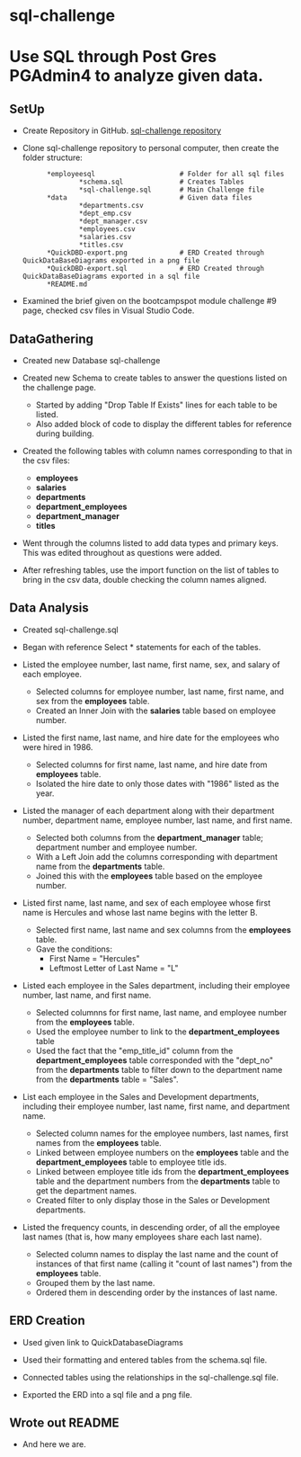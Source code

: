 # sql-challenge
# Use SQL through Post Gres PGAdmin4 to analyze given data.

## SetUp

* Create Repository in GitHub.
[sql-challenge repository](https://github.com/StephWolter/sql-challenge.git)

* Clone sql-challenge repository to personal computer, then create the folder structure:

            *employeesql                     # Folder for all sql files
                    *schema.sql              # Creates Tables
                    *sql-challenge.sql       # Main Challenge file       
            *data                            # Given data files
                    *departments.csv
                    *dept_emp.csv
                    *dept_manager.csv
                    *employees.csv
                    *salaries.csv
                    *titles.csv
            *QuickDBD-export.png             # ERD Created through QuickDataBaseDiagrams exported in a png file
            *QuickDBD-export.sql             # ERD Created through QuickDataBaseDiagrams exported in a sql file
            *README.md

* Examined the brief given on the bootcampspot module challenge #9 page, checked csv files in Visual Studio Code.


## DataGathering

* Created new Database sql-challenge

* Created new Schema to create tables to answer the questions listed on the challenge page.
    * Started by adding "Drop Table If Exists" lines for each table to be listed.
    * Also added block of code to display the different tables for reference during building.

* Created the following tables with column names corresponding to that in the csv files:
    * **employees**
    * **salaries**
    * **departments**
    * **department_employees**
    * **department_manager**
    * **titles**

* Went through the columns listed to add data types and primary keys.  This was edited throughout as questions were added.

* After refreshing tables, use the import function on the list of tables to bring in the csv data, double checking the column names aligned.


## Data Analysis

* Created sql-challenge.sql 

* Began with reference Select * statements for each of the tables.

* Listed the employee number, last name, first name, sex, and salary of each employee.
    * Selected columns for employee number, last name, first name, and sex from the **employees** table.
    * Created an Inner Join with the **salaries** table based on employee number. 

* Listed the first name, last name, and hire date for the employees who were hired in 1986.
    * Selected columns for first name, last name, and hire date from **employees** table.
    * Isolated the hire date to only those dates with "1986" listed as the  year.

* Listed the manager of each department along with their department number, department name, employee number, last name, and first name.
    * Selected both columns from the **department_manager** table; department number and employee number. 
    * With a Left Join add the columns corresponding with department name from the **departments** table. 
    * Joined this with the **employees** table based on the employee number.

* Listed first name, last name, and sex of each employee whose first name is Hercules and whose last name begins with the letter B.
    * Selected first name, last name and sex columns from the **employees** table. 
    * Gave the conditions:
        * First Name = "Hercules"
        * Leftmost Letter of Last Name = "L"

* Listed each employee in the Sales department, including their employee number, last name, and first name.
    * Selected columnns for first name, last name, and employee number from the **employees** table.
    * Used the employee number to link to the **department_employees** table
    * Used the fact that the "emp_title_id" column from the **department_employees** table corresponded with the "dept_no" from the **departments** table
        to filter down to the department name from the **departments** table = "Sales". 

* List each employee in the Sales and Development departments, including their employee number, last name, first name, and department name.
    * Selected column names for the employee numbers, last names, first names from the **employees** table.
    * Linked between employee numbers on the **employees** table and the **department_employees** table to employee title ids.
    * Linked between employee title ids from the **department_employees** table and the department numbers from the **departments** table
        to get the department names.
    * Created filter to only display those in the Sales or Development departments.

* Listed the frequency counts, in descending order, of all the employee last names (that is, how many employees share each last name).
    * Selected column names to display the last name and the count of instances of that first name (calling it "count of last names")
        from the **employees** table.
    * Grouped them by the last name.
    * Ordered them in descending order by the instances of last name.


## ERD Creation

* Used given link to QuickDatabaseDiagrams

* Used their formatting and entered tables from the schema.sql file.

* Connected tables using the relationships in the sql-challenge.sql file.

* Exported the ERD into a sql file and a png file.


## Wrote out README
* And here we are.
